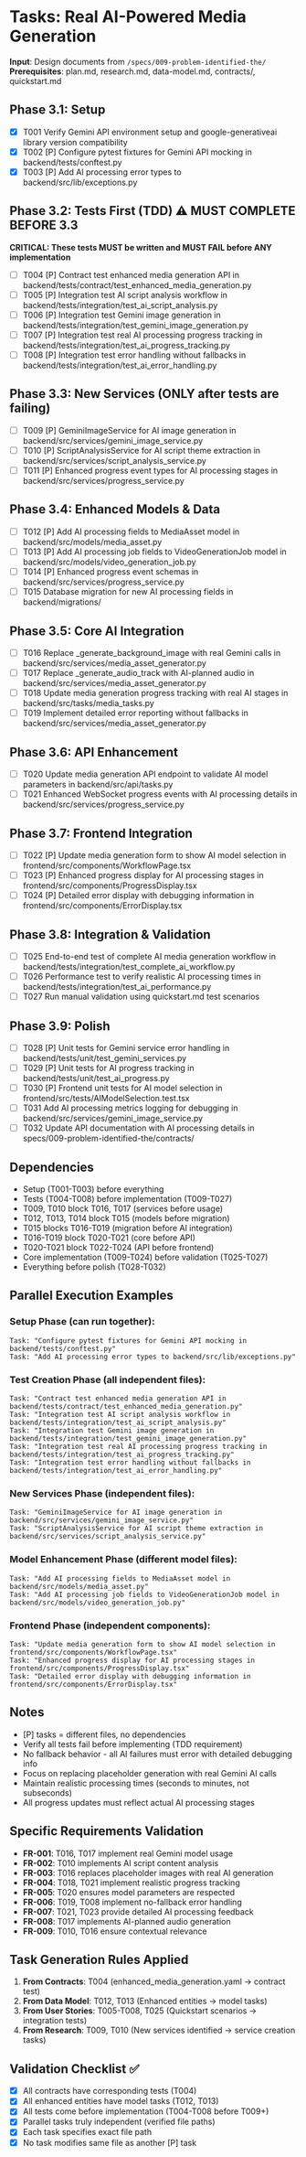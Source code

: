 # Tasks: Real AI-Powered Media Generation

**Input**: Design documents from `/specs/009-problem-identified-the/`
**Prerequisites**: plan.md, research.md, data-model.md, contracts/, quickstart.md

## Phase 3.1: Setup
- [x] T001 Verify Gemini API environment setup and google-generativeai library version compatibility
- [x] T002 [P] Configure pytest fixtures for Gemini API mocking in backend/tests/conftest.py
- [x] T003 [P] Add AI processing error types to backend/src/lib/exceptions.py

## Phase 3.2: Tests First (TDD) ⚠️ MUST COMPLETE BEFORE 3.3
**CRITICAL: These tests MUST be written and MUST FAIL before ANY implementation**
- [ ] T004 [P] Contract test enhanced media generation API in backend/tests/contract/test_enhanced_media_generation.py
- [ ] T005 [P] Integration test AI script analysis workflow in backend/tests/integration/test_ai_script_analysis.py
- [ ] T006 [P] Integration test Gemini image generation in backend/tests/integration/test_gemini_image_generation.py
- [ ] T007 [P] Integration test real AI processing progress tracking in backend/tests/integration/test_ai_progress_tracking.py
- [ ] T008 [P] Integration test error handling without fallbacks in backend/tests/integration/test_ai_error_handling.py

## Phase 3.3: New Services (ONLY after tests are failing)
- [ ] T009 [P] GeminiImageService for AI image generation in backend/src/services/gemini_image_service.py
- [ ] T010 [P] ScriptAnalysisService for AI script theme extraction in backend/src/services/script_analysis_service.py
- [ ] T011 [P] Enhanced progress event types for AI processing stages in backend/src/services/progress_service.py

## Phase 3.4: Enhanced Models & Data
- [ ] T012 [P] Add AI processing fields to MediaAsset model in backend/src/models/media_asset.py
- [ ] T013 [P] Add AI processing job fields to VideoGenerationJob model in backend/src/models/video_generation_job.py
- [ ] T014 [P] Enhanced progress event schemas in backend/src/services/progress_service.py
- [ ] T015 Database migration for new AI processing fields in backend/migrations/

## Phase 3.5: Core AI Integration
- [ ] T016 Replace _generate_background_image with real Gemini calls in backend/src/services/media_asset_generator.py
- [ ] T017 Replace _generate_audio_track with AI-planned audio in backend/src/services/media_asset_generator.py
- [ ] T018 Update media generation progress tracking with real AI stages in backend/src/tasks/media_tasks.py
- [ ] T019 Implement detailed error reporting without fallbacks in backend/src/services/media_asset_generator.py

## Phase 3.6: API Enhancement
- [ ] T020 Update media generation API endpoint to validate AI model parameters in backend/src/api/tasks.py
- [ ] T021 Enhanced WebSocket progress events with AI processing details in backend/src/services/progress_service.py

## Phase 3.7: Frontend Integration
- [ ] T022 [P] Update media generation form to show AI model selection in frontend/src/components/WorkflowPage.tsx
- [ ] T023 [P] Enhanced progress display for AI processing stages in frontend/src/components/ProgressDisplay.tsx
- [ ] T024 [P] Detailed error display with debugging information in frontend/src/components/ErrorDisplay.tsx

## Phase 3.8: Integration & Validation
- [ ] T025 End-to-end test of complete AI media generation workflow in backend/tests/integration/test_complete_ai_workflow.py
- [ ] T026 Performance test to verify realistic AI processing times in backend/tests/integration/test_ai_performance.py
- [ ] T027 Run manual validation using quickstart.md test scenarios

## Phase 3.9: Polish
- [ ] T028 [P] Unit tests for Gemini service error handling in backend/tests/unit/test_gemini_services.py
- [ ] T029 [P] Unit tests for AI progress tracking in backend/tests/unit/test_ai_progress.py
- [ ] T030 [P] Frontend unit tests for AI model selection in frontend/src/tests/AIModelSelection.test.tsx
- [ ] T031 Add AI processing metrics logging for debugging in backend/src/services/gemini_image_service.py
- [ ] T032 Update API documentation with AI processing details in specs/009-problem-identified-the/contracts/

## Dependencies
- Setup (T001-T003) before everything
- Tests (T004-T008) before implementation (T009-T027)
- T009, T010 block T016, T017 (services before usage)
- T012, T013, T014 block T015 (models before migration)
- T015 blocks T016-T019 (migration before AI integration)
- T016-T019 block T020-T021 (core before API)
- T020-T021 block T022-T024 (API before frontend)
- Core implementation (T009-T024) before validation (T025-T027)
- Everything before polish (T028-T032)

## Parallel Execution Examples

### Setup Phase (can run together):
```
Task: "Configure pytest fixtures for Gemini API mocking in backend/tests/conftest.py"
Task: "Add AI processing error types to backend/src/lib/exceptions.py"
```

### Test Creation Phase (all independent files):
```
Task: "Contract test enhanced media generation API in backend/tests/contract/test_enhanced_media_generation.py"
Task: "Integration test AI script analysis workflow in backend/tests/integration/test_ai_script_analysis.py"
Task: "Integration test Gemini image generation in backend/tests/integration/test_gemini_image_generation.py"
Task: "Integration test real AI processing progress tracking in backend/tests/integration/test_ai_progress_tracking.py"
Task: "Integration test error handling without fallbacks in backend/tests/integration/test_ai_error_handling.py"
```

### New Services Phase (independent files):
```
Task: "GeminiImageService for AI image generation in backend/src/services/gemini_image_service.py"
Task: "ScriptAnalysisService for AI script theme extraction in backend/src/services/script_analysis_service.py"
```

### Model Enhancement Phase (different model files):
```
Task: "Add AI processing fields to MediaAsset model in backend/src/models/media_asset.py"
Task: "Add AI processing job fields to VideoGenerationJob model in backend/src/models/video_generation_job.py"
```

### Frontend Phase (independent components):
```
Task: "Update media generation form to show AI model selection in frontend/src/components/WorkflowPage.tsx"
Task: "Enhanced progress display for AI processing stages in frontend/src/components/ProgressDisplay.tsx"
Task: "Detailed error display with debugging information in frontend/src/components/ErrorDisplay.tsx"
```

## Notes
- [P] tasks = different files, no dependencies
- Verify all tests fail before implementing (TDD requirement)
- No fallback behavior - all AI failures must error with detailed debugging info
- Focus on replacing placeholder generation with real Gemini AI calls
- Maintain realistic processing times (seconds to minutes, not subseconds)
- All progress updates must reflect actual AI processing stages

## Specific Requirements Validation
- **FR-001**: T016, T017 implement real Gemini model usage
- **FR-002**: T010 implements AI script content analysis
- **FR-003**: T016 replaces placeholder images with real AI generation
- **FR-004**: T018, T021 implement realistic progress tracking
- **FR-005**: T020 ensures model parameters are respected
- **FR-006**: T019, T008 implement no-fallback error handling
- **FR-007**: T021, T023 provide detailed AI processing feedback
- **FR-008**: T017 implements AI-planned audio generation
- **FR-009**: T010, T016 ensure contextual relevance

## Task Generation Rules Applied
1. **From Contracts**: T004 (enhanced_media_generation.yaml → contract test)
2. **From Data Model**: T012, T013 (Enhanced entities → model tasks)
3. **From User Stories**: T005-T008, T025 (Quickstart scenarios → integration tests)
4. **From Research**: T009, T010 (New services identified → service creation tasks)

## Validation Checklist ✅
- [x] All contracts have corresponding tests (T004)
- [x] All enhanced entities have model tasks (T012, T013)
- [x] All tests come before implementation (T004-T008 before T009+)
- [x] Parallel tasks truly independent (verified file paths)
- [x] Each task specifies exact file path
- [x] No task modifies same file as another [P] task